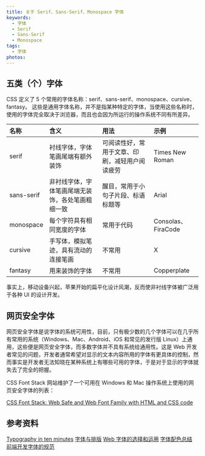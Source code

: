 ```yaml
---
title: 关于 Serif、Sans-Serif、Monospace 字体
keywords:
  - 字体
  - Serif
  - Sans-Serif
  - Monospace
tags:
  - 字体
photos:
---
```


## 五类（个）字体

CSS 定义了 5 个常用的字体名称：serif、sans-serif、monospace、cursive、fantasy。 这些是通用字体名称，并不是指某种特定的字体，当使用这些名称时，使用的字体完全取决于浏览器，而且也会因为所运行的操作系统不同有所差异。

名称|含义|用法|示例
:--|:--|:--|:--
serif|衬线字体，字体笔画尾端有额外装饰|可阅读性好，常用于文章、印刷，减轻用户阅读疲劳|Times New Roman
sans-serif|非衬线字体，字体笔画尾端无装饰，各处笔画粗细一致|醒目，常用于小句子片段、标语标题等|Arial
monospace|每个字符具有相同宽度的字体|常用于代码|Consolas、FiraCode
cursive|手写体，模拟笔迹，具有流动的连接笔画|不常用|X
fantasy|用来装饰的字体|不常用|Copperplate

事实上，移动设备兴起，苹果开始的扁平化设计风潮，反而使非衬线字体被广泛用于各种 UI 的设计开发。

## 网页安全字体

网页安全字体是说字体的系统可用性，目前，只有极少数的几个字体可以在几乎所有常用的系统（Windows、Mac、Android、iOS 和常见的发行版 Linux）上通用，这些便是网页安全字体，而多数字体并不具有系统给通用性。这是 Web 开发者常见的问题，开发者通常希望对显示的文本内容所用的字体有更具体的控制，然而事实是开发者无法知晓在某种系统上有哪些可用的字体，于是对于显示的字体就失去了完全的把握。

CSS Font Stack 网站维护了一个可用在 Windows 和 Mac 操作系统上使用的网页安全字体的列表：

[CSS Font Stack: Web Safe and Web Font Family with HTML and CSS code](https://www.cssfontstack.com/)

## 参考资料

[Typography in ten minutes](https://practicaltypography.com/typography-in-ten-minutes.html)
[字体与排版](https://juejin.im/entry/56f4b708efa631005cc98599)
[Web 字体的选择和运用](https://juejin.im/entry/577366f8128fe100560c93c6)
[字体配色总结](https://juejin.im/entry/59e87972f265da4320025a59)
[前端开发字体的规范](http://caibaojian.com/webfont.html)
